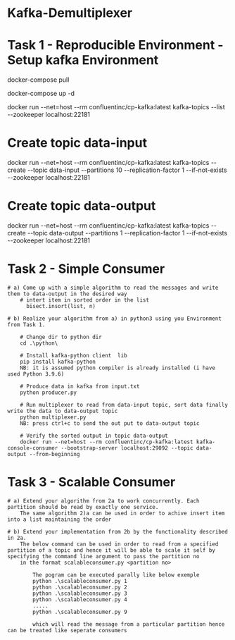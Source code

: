 # Kafka-Demultiplexer

# Task 1 - Reproducible Environment - Setup kafka Environment
docker-compose pull

docker-compose up -d

docker run --net=host --rm confluentinc/cp-kafka:latest kafka-topics --list --zookeeper  localhost:22181

# Create topic data-input
docker run --net=host --rm confluentinc/cp-kafka:latest kafka-topics --create --topic data-input --partitions 10 --replication-factor 1 --if-not-exists --zookeeper  localhost:22181

# Create topic data-output
docker run --net=host --rm confluentinc/cp-kafka:latest kafka-topics --create --topic data-output --partitions 1 --replication-factor 1 --if-not-exists --zookeeper  localhost:22181

# Task 2 - Simple Consumer
    # a) Come up with a simple algorithm to read the messages and write them to data-output in the desired way
        # intert item in sorted order in the list            
          bisect.insort(list, n)             

    # b) Realize your algorithm from a) in python3 using you Environment from Task 1.

        # Change dir to python dir
        cd .\python\

        # Install kafka-python client  lib 
        pip install kafka-python
        NB: it is assumed python compiler is already installed (i have used Python 3.9.6)

        # Produce data in kafka from input.txt
        python producer.py

        # Run multiplexer to read from data-input topic, sort data finally write the data to data-output topic
        python multiplexer.py
        NB: press ctrl+c to send the out put to data-output topic 

        # Verify the sorted output in topic data-output
        docker run --net=host --rm confluentinc/cp-kafka:latest kafka-console-consumer --bootstrap-server localhost:29092 --topic data-output --from-beginning

# Task 3 - Scalable Consumer

    # a) Extend your algorithm from 2a to work concurrently. Each partition should be read by exactly one service.         
        The same algorithm 2)a can be used in order to achive insert item into a list maintaining the order
      
    # b) Extend your implementation from 2b by the functionality described in 2a.
        The below command can be used in order to read from a specified partition of a topic and hence it will be able to scale it self by specifying the command line argument to pass the partition no        
        in the format scalableconsumer.py <partition no>  

            The pogram can be executed parally like below exemple
            python .\scalableconsumer.py 1
            python .\scalableconsumer.py 2
            python .\scalableconsumer.py 3
            python .\scalableconsumer.py 4
            .....
            python .\scalableconsumer.py 9

            which will read the message from a particular partition hence can be treated like seperate consumers


      
